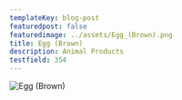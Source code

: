 ```yaml
---
templateKey: blog-post
featuredpost: false
featuredimage: ../assets/Egg_(Brown).png
title: Egg (Brown)
description: Animal Products
testfield: 354
---
```

![Egg (Brown)](../assets/Egg_(Brown).png)